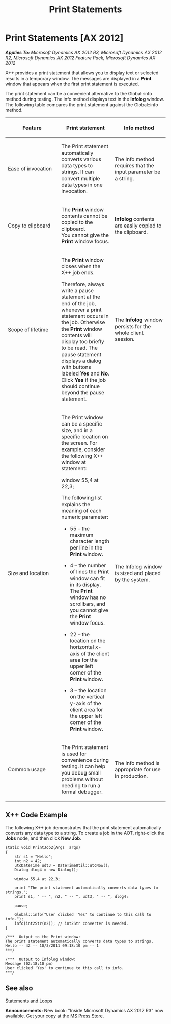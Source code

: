 ﻿---
title: Print Statements
TOCTitle: Print Statements
ms:assetid: 7e57d45e-49dc-4263-a745-8c7e802e4882
ms:mtpsurl: https://msdn.microsoft.com/en-us/library/Aa676511(v=AX.60)
ms:contentKeyID: 35246124
ms.date: 05/18/2015
mtps_version: v=AX.60
---

# Print Statements [AX 2012]


_**Applies To:** Microsoft Dynamics AX 2012 R3, Microsoft Dynamics AX 2012 R2, Microsoft Dynamics AX 2012 Feature Pack, Microsoft Dynamics AX 2012_

X++ provides a print statement that allows you to display text or selected results in a temporary window. The messages are displayed in a **Print** window that appears when the first print statement is executed.

The print statement can be a convenient alternative to the Global::info method during testing. The info method displays text in the **Infolog** window. The following table compares the print statement against the Global::info method.

<table>
<colgroup>
<col style="width: 33%" />
<col style="width: 33%" />
<col style="width: 33%" />
</colgroup>
<thead>
<tr class="header">
<th><p>Feature</p></th>
<th><p>Print statement</p></th>
<th><p>Info method</p></th>
</tr>
</thead>
<tbody>
<tr class="odd">
<td><p>Ease of invocation</p></td>
<td><p>The Print statement automatically converts various data types to strings. It can convert multiple data types in one invocation.</p></td>
<td><p>The Info method requires that the input parameter be a string.</p></td>
</tr>
<tr class="even">
<td><p>Copy to clipboard</p></td>
<td><p>The <strong>Print</strong> window contents cannot be copied to the clipboard.<br />
You cannot give the <strong>Print</strong> window focus.</p></td>
<td><p><strong>Infolog</strong> contents are easily copied to the clipboard.</p></td>
</tr>
<tr class="odd">
<td><p>Scope of lifetime</p></td>
<td><p>The <strong>Print</strong> window closes when the X++ job ends.</p>
<p>Therefore, always write a pause statement at the end of the job, whenever a print statement occurs in the job. Otherwise the <strong>Print</strong> window contents will display too briefly to be read. The pause statement displays a dialog with buttons labeled <strong>Yes</strong> and <strong>No</strong>. Click <strong>Yes</strong> if the job should continue beyond the pause statement.</p></td>
<td><p>The <strong>Infolog</strong> window persists for the whole client session.</p></td>
</tr>
<tr class="even">
<td><p>Size and location</p></td>
<td><p>The Print window can be a specific size, and in a specific location on the screen. For example, consider the following X++ window at statement:</p>
<p>window 55,4 at 22,3;</p>
<p>The following list explains the meaning of each numeric parameter:</p>
<ul>
<li><p>55 – the maximum character length per line in the <strong>Print</strong> window.</p></li>
<li><p>4 – the number of lines the Print window can fit in its display.<br />
The <strong>Print</strong> window has no scrollbars, and you cannot give the <strong>Print</strong> window focus.</p></li>
<li><p>22 – the location on the horizontal x-axis of the client area for the upper left corner of the <strong>Print</strong> window.</p></li>
<li><p>3 – the location on the vertical y-axis of the client area for the upper left corner of the <strong>Print</strong> window.</p></li>
</ul></td>
<td><p>The Infolog window is sized and placed by the system.</p></td>
</tr>
<tr class="odd">
<td><p>Common usage</p></td>
<td><p>The Print statement is used for convenience during testing. It can help you debug small problems without needing to run a formal debugger.</p></td>
<td><p>The Info method is appropriate for use in production.</p></td>
</tr>
</tbody>
</table>


## X++ Code Example

The following X++ job demonstrates that the print statement automatically converts any data type to a string. To create a job in the AOT, right-click the **Jobs** node, and then click **New Job**.

    static void PrintJob2(Args _args)
    {
        str s1 = "Hello";
        int n2 = 42;
        utcDateTime udt3 = DateTimeUtil::utcNow();
        Dialog dlog4 = new Dialog();
    
        window 55,4 at 22,3;
    
        print "The print statement automatically converts data types to strings.";
        print s1, " -- ", n2, " -- ", udt3, " -- ", dlog4;
        
        pause;
        
        Global::info("User clicked 'Yes' to continue to this call to info.");
        info(int2Str(n2)); // int2Str converter is needed.
    }
    
    /***  Output to the Print window:
    The print statement automatically converts data types to strings.
    Hello -- 42 -- 10/3/2011 09:18:10 pm -- 1
    ***/
    
    /***  Output to Infolog window:
    Message (02:18:10 pm)
    User clicked 'Yes' to continue to this call to info.
    ***/

## See also

[Statements and Loops](statements-and-loops.md)

  
**Announcements:** New book: "Inside Microsoft Dynamics AX 2012 R3" now available. Get your copy at the [MS Press Store](https://www.microsoftpressstore.com/store/inside-microsoft-dynamics-ax-2012-r3-9780735685109).


